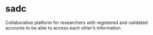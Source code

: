 # sadc
Collaborative platform for researchers with registered and validated accounts to  be able to access each other’s information

